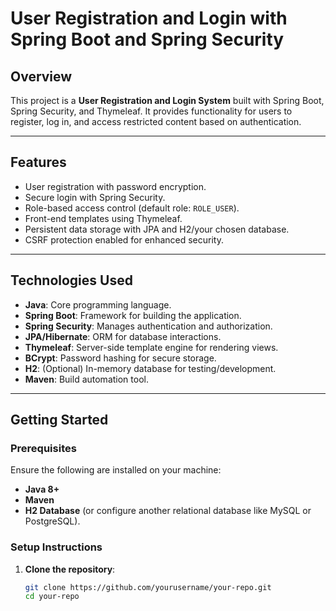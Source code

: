 # User Registration and Login with Spring Boot and Spring Security

## Overview
This project is a **User Registration and Login System** built with Spring Boot, Spring Security, and Thymeleaf. It provides functionality for users to register, log in, and access restricted content based on authentication.

---

## Features
- User registration with password encryption.
- Secure login with Spring Security.
- Role-based access control (default role: `ROLE_USER`).
- Front-end templates using Thymeleaf.
- Persistent data storage with JPA and H2/your chosen database.
- CSRF protection enabled for enhanced security.

---

## Technologies Used
- **Java**: Core programming language.
- **Spring Boot**: Framework for building the application.
- **Spring Security**: Manages authentication and authorization.
- **JPA/Hibernate**: ORM for database interactions.
- **Thymeleaf**: Server-side template engine for rendering views.
- **BCrypt**: Password hashing for secure storage.
- **H2**: (Optional) In-memory database for testing/development.
- **Maven**: Build automation tool.

---

## Getting Started

### Prerequisites
Ensure the following are installed on your machine:
- **Java 8+**
- **Maven**
- **H2 Database** (or configure another relational database like MySQL or PostgreSQL).

### Setup Instructions
1. **Clone the repository**:
   ```bash
   git clone https://github.com/yourusername/your-repo.git
   cd your-repo
